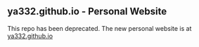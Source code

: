 ## ya332.github.io - Personal Website ##
This repo has been deprecated. The new personal website is at [ya332.github.io](https://ya332.github.io)
